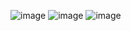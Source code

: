![image](https://github.com/gauravxlokhande/React-JS-Documentation/assets/119065314/28be6e39-d63d-4fde-b811-020c2761c61b)
![image](https://github.com/gauravxlokhande/React-JS-Documentation/assets/119065314/82c5a2e6-f61e-4f10-8e18-951b4793ea5d)
![image](https://github.com/gauravxlokhande/React-JS-Documentation/assets/119065314/3666faf2-e6fa-4c6b-af9d-7837399583f0)

